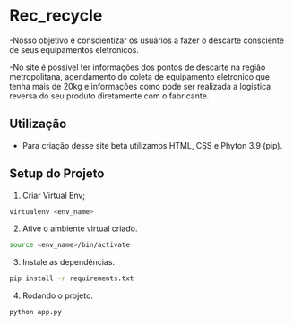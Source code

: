 # Rec_recycle

-Nosso objetivo é conscientizar os usuários a fazer o descarte consciente de seus equipamentos eletronicos.

-No site é  possivel ter informações dos pontos de descarte na região metropolitana, agendamento do coleta de equipamento eletronico que tenha mais de 20kg e informações como pode ser realizada a logistica reversa do seu produto diretamente com o fabricante.


## Utilização

- Para criação desse site beta utilizamos HTML, CSS e Phyton 3.9 (pip).

## Setup do Projeto

1. Criar Virtual Env;
   
```bash
virtualenv <env_name>
```

2. Ative o ambiente virtual criado.

```bash
source <env_name>/bin/activate
```

3. Instale as dependências.

```bash
pip install -r requirements.txt
```

4. Rodando o projeto.

```bash
python app.py
```
  
